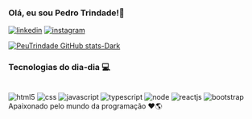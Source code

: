 ### Olá, eu sou Pedro Trindade!👋

[![linkedin](https://img.shields.io/badge/LinkedIn-0077B5?style=for-the-badge&logo=linkedin&logoColor=white)](https://www.linkedin.com/in/pedro-henrique-trindade-b48639216/) [![instagram](https://img.shields.io/badge/Instagram-E4405F?style=for-the-badge&logo=instagram&logoColor=white)](https://www.instagram.com/peu_trindade_/)

[![PeuTrindade GitHub stats-Dark](https://github-readme-stats.vercel.app/api?username=PeuTrindade&show_icons=true&theme=tokyonight)](https://github.com/anuraghazra/github-readme-stats#gh-dark-mode-only)

### Tecnologias do dia-dia 💻

<div style="display: inline-block">
    <br />
    <img align="center" alt="html5" src="https://img.shields.io/badge/HTML-E34F26?style=for-the-badge&logo=html5&logoColor=white"/>
    <img align="center" alt="css" src="https://img.shields.io/badge/CSS3-1572B6?style=for-the-badge&logo=css3&logoColor=white"/>
    <img align="center" alt="javascript" src="https://img.shields.io/badge/JavaScript-F7DF1E?style=for-the-badge&logo=javascript&logoColor=black"/>
    <img align="center" alt="typescript" src="https://img.shields.io/badge/TypeScript-007ACC?style=for-the-badge&logo=typescript&logoColor=white"/>
    <img align="center" alt="node" src="https://img.shields.io/badge/Node.js-43853D?style=for-the-badge&logo=node.js&logoColor=white"/>
    <img align="center" alt="reactjs" src="https://img.shields.io/badge/React-20232A?style=for-the-badge&logo=react&logoColor=61DAFB"/>
    <img align="center" alt="bootstrap" src="https://img.shields.io/badge/Bootstrap-563D7C?style=for-the-badge&logo=bootstrap&logoColor=white"/>
</div>
<br/>
Apaixonado pelo mundo da programação ❤️🌎
